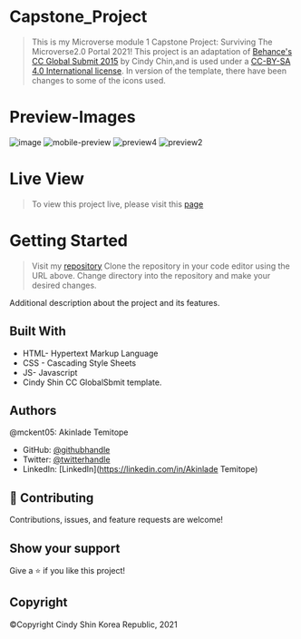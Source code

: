 # Capstone_Project

> This is my Microverse module 1 Capstone Project: Surviving The Microverse2.0 Portal 2021!
> This project is an adaptation of [Behance's CC Global Submit 2015](https://www.behance.net/adagio07) by  Cindy Chin,and is used under a [CC-BY-SA 4.0 International license](https://creativecommons.org/licenses/by-sa/4.0/). In version of the template, there have been changes to some of the icons used.

# Preview-Images

![image](https://user-images.githubusercontent.com/73607512/137104829-843c8f21-eb63-48fc-ad21-6c72683f59b7.png) ![mobile-preview](https://user-images.githubusercontent.com/73607512/137105883-ff63f4ae-fda3-4ca4-99af-882be9d44445.jpg)
![preview4](https://user-images.githubusercontent.com/73607512/137105975-b2419089-4b4b-4ffb-8445-8c2ca073e2a8.jpg)
![preview2](https://user-images.githubusercontent.com/73607512/137105914-cc39ab9e-522c-4bad-b44f-2898c83cf212.jpg)


# Live View
> To view this project live, please visit this [page](https://mckent05.github.io/Capstone_Project/home.html)

# Getting Started

> Visit my [repository](https://github.com/mckent05/Capstone_Project.git)
> Clone the repository in your code editor using the URL above.
> Change directory into the repository and make your desired changes.


Additional description about the project and its features.

## Built With

- HTML- Hypertext Markup Language
- CSS - Cascading Style Sheets
- JS- Javascript
- Cindy Shin CC GlobalSbmit template.

## Authors

@mckent05: Akinlade Temitope

- GitHub: [@githubhandle](https://github.com/mckent05)
- Twitter: [@twitterhandle](https://twitter.com/mckent05)
- LinkedIn: [LinkedIn](https://linkedin.com/in/Akinlade Temitope)


## 🤝 Contributing

Contributions, issues, and feature requests are welcome!

## Show your support

Give a ⭐️ if you like this project!

## Copyright
 ©Copyright Cindy Shin Korea Republic, 2021
